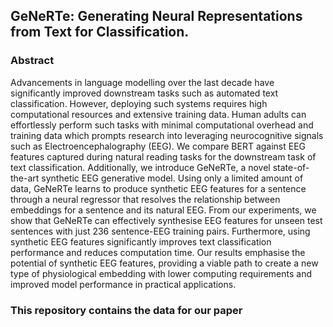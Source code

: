 ## GeNeRTe: Generating Neural Representations from Text for Classification.

### Abstract
Advancements in language modelling over the last decade have significantly improved downstream tasks such as automated text classification. However, deploying such systems requires high computational resources and extensive training data. Human adults can effortlessly perform such tasks with minimal computational overhead and training data which prompts research into leveraging neurocognitive signals such as Electroencephalography (EEG). We compare BERT against EEG features captured during natural reading tasks for the downstream task of text classification. Additionally, we introduce GeNeRTe, a novel state-of-the-art synthetic EEG generative model. Using only a limited amount of data, GeNeRTe learns to produce synthetic EEG features for a sentence through a neural regressor that resolves the relationship between embeddings for a sentence and its natural EEG. From our experiments, we show that GeNeRTe can effectively synthesise EEG features for unseen test sentences with just 236 sentence-EEG training pairs. Furthermore, using synthetic EEG features significantly improves text classification performance and reduces computation time. Our results emphasise the potential of synthetic EEG features, providing a viable path to create a new type of physiological embedding with lower computing requirements and improved model performance in practical applications.

### This repository contains the data for our paper
